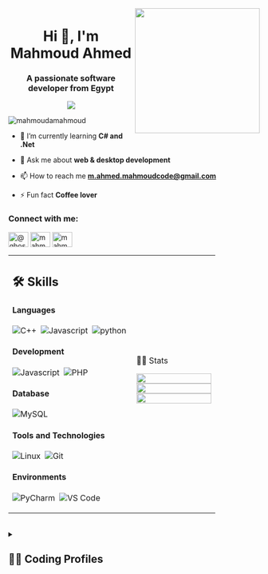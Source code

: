 <img width="250" align="right" src="https://c.tenor.com/_DOBjnGspYAAAAAM/code-coding.gif">
<h1 align="center">Hi 👋, I'm Mahmoud Ahmed</h1>
<h3 align="center">A passionate software developer from Egypt</h3>
<p align="center"><a href="https://github.com/DenverCoder1/readme-typing-svg">
<img src="https://readme-typing-svg.herokuapp.com/?lines=Software%20Engineer;Always%20learning%20new%20things&font=Fira%20Code&center=true&width=440&height=45&color=f75c7e&vCenter=true&size=22"></a>
</p> 
<p align="left"><img src="https://komarev.com/ghpvc/?username=mahmoudamahmoud&label=Profile%20views&color=0e75b6&style=flat" alt="mahmoudamahmoud"/></p>


- 🌱 I’m currently learning **C# and .Net**
  
- 💬 Ask me about **web & desktop development**

- 📫 How to reach me **m.ahmed.mahmoudcode@gmail.com**
  
- ⚡ Fun fact **Coffee lover**
<h3 align="left">Connect with me:</h3>
<p align="left">
<a href="https://twitter.com/@ghostmcode" target="blank"><img align="center" src="https://raw.githubusercontent.com/rahuldkjain/github-profile-readme-generator/master/src/images/icons/Social/twitter.svg" alt="@ghostmcode" height="30" width="40" /></a>
<a href="https://linkedin.com/in/mahmoud ahmed" target="blank"><img align="center" src="https://raw.githubusercontent.com/rahuldkjain/github-profile-readme-generator/master/src/images/icons/Social/linked-in-alt.svg" alt="mahmoud ahmed" height="30" width="40" /></a>
<a href="https://fb.com/mahmoud ahmed" target="blank"><img align="center" src="https://raw.githubusercontent.com/rahuldkjain/github-profile-readme-generator/master/src/images/icons/Social/facebook.svg" alt="mahmoud ahmed" height="30" width="40" /></a>
</p>
<table width="100%" >
 <tr>
    <td width="60%">
     
## 🛠️ Skills
#### Languages
![C++](https://img.shields.io/badge/-C++-05122A?style=flat&logo=C%2B%2B&logoColor=00599C)&nbsp;
![Javascript](https://img.shields.io/badge/-javascript-05122A?style=flat&logo=javascript)&nbsp;
![python](https://img.shields.io/badge/python-276DC3?style=flat&logo=python&logoColor=blue&color=0B2C4A)&nbsp;
#### Development
![Javascript](https://img.shields.io/badge/JavaScript-F7DF1E?style=flat&logo=javascript&logoColor=black)&nbsp;
![PHP](https://img.shields.io/badge/PHP-777BB4?style=flat&logo=php&logoColor=white)&nbsp; 
#### Database
![MySQL](https://img.shields.io/badge/MySQL-00000F?style=flat&logo=mysql&logoColor=white)&nbsp;
#### Tools and Technologies
![Linux](https://img.shields.io/badge/Linux-05122A?style=flat&logo=linux&logoColor=white)&nbsp;
![Git](https://img.shields.io/badge/-Git-05122A?style=flat&logo=git)&nbsp;
#### Environments
![PyCharm](https://img.shields.io/badge/PyCharm-000000.svg?&style=flate&logo=PyCharm&logoColor=white)&nbsp;
![VS Code](https://img.shields.io/badge/Visual_Studio_Code-0078D4?style=flat&logo=visual%20studio%20code&logoColor=white)&nbsp;
</td>
    <td>
 📄📜 Stats
<p align="center">
  <img width="100%" src="https://github-readme-stats.vercel.app/api?username=MahmoudAMahmoud&theme=algolia&show_icons=true&bg_color=transparent&title_color=navy&text_color=black" />
 </br>
  <img width="100%" src="https://github-readme-streak-stats.herokuapp.com/?user=MahmoudAMahmoud"/>
 </br>
  <img width="100%" src="https://github-readme-stats.vercel.app/api/top-langs/?username=MahmoudAMahmoud&exclude_repo=Portfolio,HomePal&langs_count=7&layout=compact&bg_color=transparent" />
</p>   
  </td>
 </tr>
</table>
<br />
<details>
  <summary><h2> 📌🏴  Coding Profiles </h2></summary>
</br>
</br>
<a href="https://www.codechef.com/users/medoelmatry8" ><img style="height:25px; margin:10%; position: absolute;float: left;" src = "https://img.shields.io/static/v1?message=Code%20Chef&logo=CodeChef&labelColor=brown&color=brown&logoColor=white&label=%20&style=plastic"/></a> &nbsp;
<a href="https://codeforces.com/profile/Mahmoud.A.M" ><img style="height:26px" src = "https://img.shields.io/static/v1?message=Codeforces&logo=Codeforces&labelColor=red&color=red&logoColor=yellow&label=%20&style=plastic"/> </a>&nbsp;
<a href="https://leetcode.com/MahmoudAMahmoud/" ><img style="height:25px" src = "https://img.shields.io/static/v1?message=Leet%20Code&logo=LeetCode&labelColor=05122A&color=05122A&logoColor=FFA116&label=%20&style=plastic"/></a>&nbsp;
<a href="https://www.hackerrank.com/arthurmorgan?hr_r=1" ><img style="height:25px" src = "https://img.shields.io/static/v1?message=HackerRank&logo=HackerRank&labelColor=black&color=black&logoColor=00EA64&label=%20&style=flat"/>  </a>&nbsp;
<a href="https://www.codewars.com/users/MahmoudAMahmoud" ><img style="height:25px" src = "https://img.shields.io/static/v1?message=codewars&logo=Codewars&labelColor=black&color=black&logoColor=00EA64&label=%20&style=flat"/>  </a>&nbsp;
</details>
</br>
